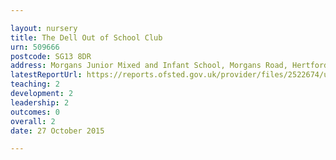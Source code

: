 ```yaml
---

layout: nursery
title: The Dell Out of School Club
urn: 509666
postcode: SG13 8DR
address: Morgans Junior Mixed and Infant School, Morgans Road, Hertford, Hertfordshire, SG13 8DR
latestReportUrl: https://reports.ofsted.gov.uk/provider/files/2522674/urn/509666.pdf
teaching: 2
development: 2
leadership: 2
outcomes: 0
overall: 2
date: 27 October 2015

---
```

